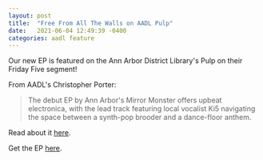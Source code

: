 ```yaml
---
layout: post
title:  "Free From All The Walls on AADL Pulp"
date:   2021-06-04 12:49:39 -0400
categories: aadl feature
---
```


Our new EP is featured on the Ann Arbor District Library's Pulp on their Friday Five segment!

From AADL's Christopher Porter:


> The debut EP by Ann Arbor's Mirror Monster offers upbeat electronica, with the lead track featuring local vocalist Ki5 navigating the space between a synth-pop brooder and a dance-floor anthem.


Read about it [here](https://pulp.aadl.org/node/574338).

Get the EP [here](mirrormonster.bandcamp.com).